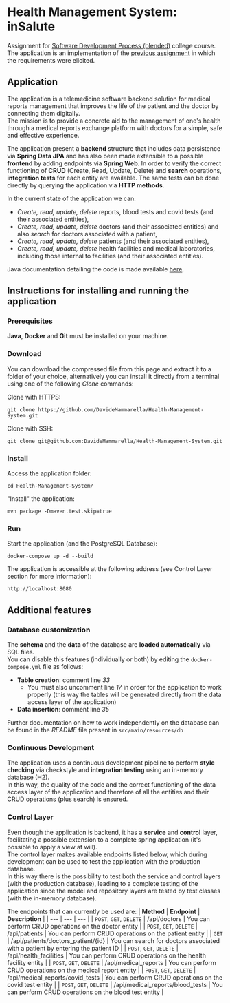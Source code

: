 # Health Management System: inSalute

Assignment for [Software Development Process (blended)](https://elearning.unimib.it/pluginfile.php/827378/mod_resource/content/6/Syllabus_Processo_e_Sviluppo_v1.pdf) college course. <br>
The application is an implementation of the [previous assignment](https://gitlab.com/DavideMammarella/2020_assignment2_insalute) in which the requirements were elicited.

## Application

The application is a telemedicine software backend solution for medical reports management that improves the life of the patient and the doctor by connecting them digitally.<br>
The mission is to provide a concrete aid to the management of one's health through a medical reports exchange platform with doctors for a simple, safe and effective experience.

The application present a **backend** structure that includes data persistence via **Spring Data JPA** and has also been made extensible to a possible **frontend** by adding endpoints via **Spring Web**.
In order to verify the correct functioning of **CRUD** (Create, Read, Update, Delete) and **search** operations, 
**integration tests** for each entity are available. The same tests can be done directly by querying the application via **HTTP methods**.<br>

In the current state of the application we can:
- _Create, read, update, delete_ reports, blood tests and covid tests (and their associated entities),
- _Create, read, update, delete_ doctors (and their associated entities) and also _search_ for doctors associated with a patient,
- _Create, read, update, delete_ patients (and their associated entities),
- _Create, read, update, delete_ health facilities and medical laboratories, including those internal to facilities (and their associated entities).

Java documentation detailing the code is made available [here](https://davidemammarella.gitlab.io/insalute_backend_doc).

## Instructions for installing and running the application

### Prerequisites
**Java**, **Docker** and **Git** must be installed on your machine.

### Download
You can download the compressed file from this page and extract 
it to a folder of your choice, alternatively you can install it directly 
from a terminal using one of the following _Clone_ commands:

Clone with HTTPS:
```
git clone https://github.com/DavideMammarella/Health-Management-System.git
```
Clone with SSH:
```
git clone git@github.com:DavideMammarella/Health-Management-System.git
```

### Install
Access the application folder:
```
cd Health-Management-System/
```
"Install" the application:
```
mvn package -Dmaven.test.skip=true
```

### Run
Start the application (and the PostgreSQL Database):
```
docker-compose up -d --build
```
The application is accessible at the following address (see Control Layer section for more information):
```
http://localhost:8080
```

## Additional features

### Database customization
The **schema** and the **data** of the database are **loaded automatically** via SQL files. <br>
You can disable this features (individually or both) by editing the `docker-compose.yml` file as follows:
- **Table creation**: comment line _33_
  - You must also uncomment line _17_ in order for the application to work properly (this way the tables will be generated directly from the data access layer of the application)
- **Data insertion**: comment line _35_

Further documentation on how to work independently on the database can be found in the _README_ file present in `src/main/resources/db`

### Continuous Development
The application uses a continuous development pipeline to perform **style checking** via checkstyle and **integration testing** using an in-memory database (H2).<br>
In this way, the quality of the code and the correct functioning of the data access layer of the application and therefore of all the entities and their CRUD operations (plus search) is ensured.

### Control Layer
Even though the application is backend, it has a **service** and **control** layer, facilitating a possible extension to a complete spring application (it's possible to apply a view at will).<br>
The control layer makes available endpoints listed below, which during development can be used to test the application with the production database.<br>
In this way there is the possibility to test both the service and control layers (with the production database), leading to a complete testing of the application since the model and repository layers are tested by test classes (with the in-memory database).

The endpoints that can currently be used are:
| **Method** | **Endpoint** | **Description** |
| --- | --- | --- |
| `POST`, `GET`, `DELETE` | /api/doctors | You can perform CRUD operations on the doctor entity |
| `POST`, `GET`, `DELETE` | /api/patients |  You can perform CRUD operations on the patient entity |
| `GET` | /api/patients/doctors_patient/{id} |  You can search for doctors associated with a patient by entering the patient ID |
| `POST`, `GET`, `DELETE` | /api/health_facilities | You can perform CRUD operations on the health facility entity |
| `POST`, `GET`, `DELETE` | /api/medical_reports | You can perform CRUD operations on the medical report entity |
| `POST`, `GET`, `DELETE` | /api/medical_reports/covid_tests | You can perform CRUD operations on the covid test entity |
| `POST`, `GET`, `DELETE` | /api/medical_reports/blood_tests |  You can perform CRUD operations on the blood test entity |